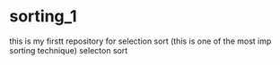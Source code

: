 # sorting_1
this is my firstt repository for selection sort
(this is one of the most imp sorting technique)
selecton sort